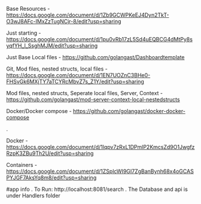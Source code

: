 Base Resources - https://docs.google.com/document/d/1Zb9GCWPKeEJ4Dyn2TkT-O3wJ8AFc-IMxZzTugNCjr-8/edit?usp=sharing


Just starting - https://docs.google.com/document/d/1pu0vRb17zL5Sd4uEQBCG4dMtPy8syqfYH_l_SsghMJM/edit?usp=sharing


Just Base Local files - https://github.com/golangast/Dashboardtemplate

Git, Mod files, nested structs, local files - https://docs.google.com/document/d/1EN7UOZnC3BHe0-FHSvGk6MXjTY7aTCYRcMbvZ7s_Z1Y/edit?usp=sharing

Mod files, nested structs, Seperate local files, Server, Context - https://github.com/golangast/mod-server-context-local-nestedstructs

Docker/Docker compose -  https://github.com/golangast/docker-docker-compose




.


Docker - https://docs.google.com/document/d/1lqpv7zRxL1DPmlP2KmcsZd9O1JwgfzRzpK3ZBu9Th2U/edit?usp=sharing


Containers - https://docs.google.com/document/d/1ZSplcWI9GI7ZgBanBynh68x4oGCASPYJGF7AksYq8m8/edit?usp=sharing


#app info
.
To Run: http://localhost:8081/search
.
The Database and api is under Handlers folder